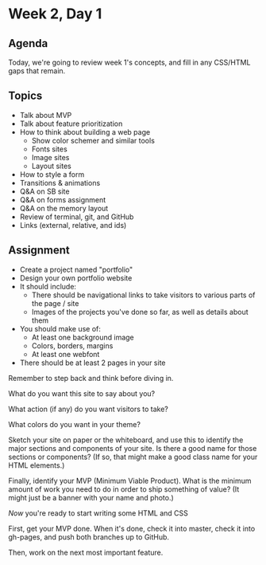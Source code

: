# Week 2, Day 1

## Agenda

Today, we're going to review week 1's concepts, and fill in any CSS/HTML gaps that
remain.

## Topics

- Talk about MVP
- Talk about feature prioritization
- How to think about building a web page
  - Show color schemer and similar tools
  - Fonts sites
  - Image sites
  - Layout sites
- How to style a form
- Transitions & animations
- Q&A on SB site
- Q&A on forms assignment
- Q&A on the memory layout
- Review of terminal, git, and GitHub
- Links (external, relative, and ids)

## Assignment

- Create a project named "portfolio"
- Design your own portfolio website
- It should include:
  - There should be navigational links to take visitors to various parts of the page / site
  - Images of the projects you've done so far, as well as details about them
- You should make use of:
  - At least one background image
  - Colors, borders, margins
  - At least one webfont
- There should be at least 2 pages in your site

Remember to step back and think before diving in.

What do you want this site to say about you?

What action (if any) do you want visitors to take?

What colors do you want in your theme?

Sketch your site on paper or the whiteboard, and use this to identify the major
sections and components of your site. Is there a good name for those sections or
components? (If so, that might make a good class name for your HTML elements.)

Finally, identify your MVP (Minimum Viable Product). What is the minimum amount
of work you need to do in order to ship something of value? (It might just be
a banner with your name and photo.)

*Now* you're ready to start writing some HTML and CSS

First, get your MVP done. When it's done, check it into master, check it into gh-pages, and push both branches up to GitHub.

Then, work on the next most important feature.
